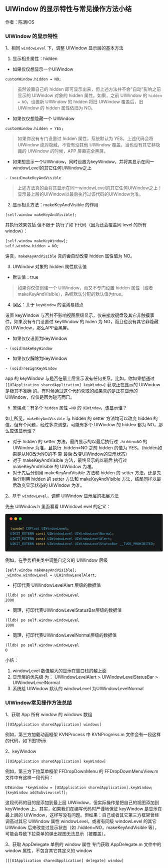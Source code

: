## UIWindow 的显示特性与常见操作方法小结

作者：陈满iOS

### UIWindow 的显示特性

1、相同 `windowLevel` 下，调整 UIWindow 显示层的基本方法

1) 显示相关属性：hidden 

- 如果仅仅想显示一个UIWindow

```objc
customWindow.hidden = NO;
```

> 虽然设置自己的 hidden 即可显示出来，但上述方法并不会"自动"影响之前显示的 UIWindow 对象的 hidden 属性。如果，之前 UIWindow 的 `hidden = NO`，设置新 UIWindow 的 hidden 将旧 UIWindow 覆盖后，旧 UIWindow 的 hidden 属性依旧为 NO。

- 如果仅仅想隐藏一个 UIWindow

```objc
customWindow.hidden = YES;
```

> 如果你没有专门设置过 hidden 属性，系统默认为 YES。上述代码会将 UIWindow 绝对隐藏，不管有没其他 UIWindow 覆盖。当也没有其它非隐藏的 UIWindow 的时候，APP 屏幕完全黑屏。

- 如果想显示一个UIWindow，同时设置为keyWindow，并将其显示在同一windowLevel的其它任何UIWindow之上

```objc
- (void)makeKeyAndVisible
```

> 上述方法真的会将其显示在同一windowLevel的其它任何UIWindow之上！显示最上层的UIWindow以最后执行过该代码的UIWindow为准。

2) 显示相关方法：makeKeyAndVisible 的作用

```objc
[self.window makeKeyAndVisible];
```

其执行效果包括 但不限于 执行了如下代码（因为还会覆盖同 level 的所有 window）：

```objc
[self.window makeKeyWindow];
self.window.hidden = NO;
```

讲真，`makeKeyAndVisible` 真的会自动改变 hidden 属性值为 NO。

3) UIWindow 对象的 hidden 属性默认值

- 默认值：true

> 如果你仅仅创建一个 UIWindow，而又不专门设置 hidden 属性（或者makeKeyAndVisible），系统默认分配的默认值为true。

4) 误区：关于 `keyWindow` 的混淆易错点

设置 keyWindow 与否并不影响视图层级显示，仅来接收键盘及其它非触摸事件。如果没有专门设置过 keyWindow 的 hiden 为 NO，而且也没有其它非隐藏的 UIWindow，那么APP会黑屏。

- 如果仅仅设置为keyWindow

```objc
- (void)makeKeyWindow
```

- 如果仅仅解除为keyWindow

```objc
- (void)resignKeyWindow
```

app 的 keyWindow 与是否在最上层显示没有任何关系。比如，你如果想通过 `[[UIApplication sharedApplication] keyWindow]` 获取正在显示的 UIWindow 是极其不准确 的。有时候通过这个代码获取的如果真的是正在显示的 UIWindow，仅仅是因为碰巧而已。

5) 警惕点：有多个 `hidden` 属性 `=NO` 的 `UIWindow`，该显示谁？

如上所见，`makeKeyAndVisible` 与 hidden 的 setter 方法均可以改变 hidden 的值，但有个问题，经过多次调整，可能有多个 UIWindow 的 hidden 都为 NO，那么应该显示谁？

- 对于 hidden 的 setter 方法，最终显示的以最后执行过 `.hidden=NO` 的 UIWindow 为准，且执行 .hidden=NO 之前 hidden 的值为 YES。（hidden如果是从NO改为NO的不 算 最后 改变UIWindow的显示状态）
- 对于 makeKeyAndVisible 方法，最终显示的以最后 执行过 makeKeyAndVisible 的 UIWindow 为准。
- 对于先后分别用 makeKeyAndVisible 方法和 hidden 的 setter 方法，还是先后分别用 hidden 的 setter 方法和 makeKeyAndVisible 方法，结局同样以最后改变显示状态的 UIWindow 为准。

2、基于 `windowLevel`，调整 UIWindow 显示层的拓展方法

先去 UIWindow.h 里面看看 UIWindowLevel 的定义：

![](./1.png)

例如，在手势相关类中调整自定义的 UIWindow 层级

```objc
[self.window makeKeyAndVisible]; 
_window.windowLevel = UIWindowLevelAlert;
```

- 打印代表 UIWindowLevelAlert 层级的数据值

```
(lldb) po self.window.windowLevel
2000
```

- 同理，打印代表UIWindowLevelStatusBar层级的数据值

```
(lldb) po self.window.windowLevel
1000
```

- 同理，打印代表UIWindowLevelNormal层级的数据值

```
(lldb) po self.window.windowLevel
0
```

小结：

1. windowLevel 数值越大的显示在窗口栈的越上面
2. 显示层的优先级 为： UIWindowLevelAlert > UIWindowLevelStatusBar > UIWindowLevelNormal
3. 系统给 UIWindow 默认的 windowLevel 为UIWindowLevelNormal

### UIWindow常见操作方法总结

1、获取 App 所有 window 的 windows 数组

```objc
[[UIApplication sharedApplication] windows]
```

例如，第三方加载动画框架 KVNProcess 中 KVNProgress.m 文件会有一段这样的代码，如下图1所示

2、keyWindow

```objc
[[UIApplication sharedApplication] keyWindow]
```

例如，第三方下拉菜单框架 FFDropDownMenu 的 FFDropDownMenuView.m 文件中有这样一段代码：

```objc
UIWindow *keyWindow = [UIApplication sharedApplication].keyWindow;
[keyWindow addSubview:self];
```

这段代码的目的是添加到最上层 UIWindow，但实际操作是把自己的视图添加到 keyWindow 上。其实，如果我们在编写代码时严谨地保证 keyWindow 是显示在最上层的 UIWindow，这样写没有问题。但如果：自己或者其它第三方框架曾经调高过其它 UIWindow 属性 windowLevel，或者有同级 windowLevel 的其它 UIWindow 后来改变过显示状态（如 .hidden=NO，makeKeyAndVisible 等），可能会导致下拉菜单的弹出视图无法显示（被覆盖）。

3、获取 AppDelegate 单例的 window 属性
专门获取 AppDelegate.m 文件中的 window 属性，不包含其它其定义的 window

```objc
[[[UIApplication sharedApplication] delegate] window]
```


